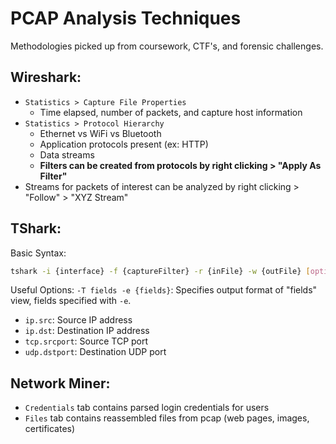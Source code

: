 # PCAP Analysis Techniques
Methodologies picked up from coursework, CTF's, and forensic challenges.

## Wireshark:
- `Statistics > Capture File Properties`
  - Time elapsed, number of packets, and capture host information
- `Statistics > Protocol Hierarchy`
  - Ethernet vs WiFi vs Bluetooth
  - Application protocols present (ex: HTTP)
  - Data streams
  - **Filters can be created from protocols by right clicking > "Apply As Filter"**
-  Streams for packets of interest can be analyzed by right clicking > "Follow" > "XYZ Stream"

## TShark:
Basic Syntax:
```bash
tshark -i {interface} -f {captureFilter} -r {inFile} -w {outFile} [options] [filters]
```

Useful Options: 
`-T fields -e {fields}`: Specifies output format of "fields" view, fields specified with `-e`.
  - `ip.src`: Source IP address
  - `ip.dst`: Destination IP address
  - `tcp.srcport`: Source TCP port
  - `udp.dstport`: Destination UDP port

## Network Miner:
- `Credentials` tab contains parsed login credentials for users
- `Files` tab contains reassembled files from pcap (web pages, images, certificates)
